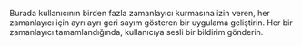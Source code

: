 Burada kullanıcının birden fazla zamanlayıcı kurmasına izin veren, her zamanlayıcı için ayrı ayrı geri sayım gösteren bir uygulama geliştirin. Her bir zamanlayıcı tamamlandığında, kullanıcıya sesli bir bildirim gönderin.
